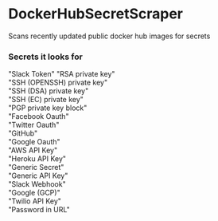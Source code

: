 # DockerHubSecretScraper
Scans recently updated public docker hub images for secrets

### Secrets it looks for 
"Slack Token" 
"RSA private key"  
"SSH (OPENSSH) private key"  
"SSH (DSA) private key"  
"SSH (EC) private key"   
"PGP private key block"  
"Facebook Oauth"  
"Twitter Oauth"  
"GitHub"  
"Google Oauth"  
"AWS API Key"  
"Heroku API Key"  
"Generic Secret"   
"Generic API Key"  
"Slack Webhook"   
"Google (GCP)"  
"Twilio API Key"   
"Password in URL"   
